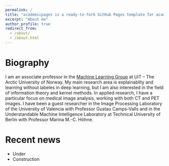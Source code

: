 ```yaml
---
permalink: /
title: "academicpages is a ready-to-fork GitHub Pages template for academic personal websites"
excerpt: "About me"
author_profile: true
redirect_from: 
  - /about/
  - /about.html
---
```



Biography
======

I am an associate professor in the [Machine Learning Group](https://machine-learning.uit.no) at UiT – The Arctic University of Norway. My main research area is explainablity and learning without labeles in deep learning, but I am also interested in the field of information theory and kernel methods. In applied research, I have a particular focus on medical image analysis, working with both CT and PET images. I have been a guest researcher in the Image Processing Laboratory of the University of Valencia with Professor Gustau Camps-Valls and in the Understandable Machine Intelligence Laboratory at Technical University of Berlin with Professor Marina M.-C. Höhne.

Recent news
======
* Under
* Construction

